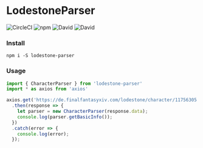 # LodestoneParser

![CircleCI](https://img.shields.io/circleci/build/github/psolru/nodejs-lodestone-parser)
![npm](https://img.shields.io/npm/v/lodestone-parser)
![David](https://img.shields.io/david/psolru/nodejs-lodestone-parser)
![David](https://img.shields.io/david/dev/psolru/nodejs-lodestone-parser)

### Install

```shell
npm i -S lodestone-parser
```
### Usage
```js
import { CharacterParser } from 'lodestone-parser'
import * as axios from 'axios'

axios.get('https://de.finalfantasyxiv.com/lodestone/character/11756305')
  .then(response => {
    let parser = new CharacterParser(response.data);
    console.log(parser.getBasicInfo());
  })
  .catch(error => {
    console.log(error);
  });
```
